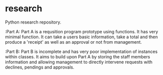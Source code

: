 # research
Python research repository.

:Part A:
Part A is a requsition program prototype using functions. It has very minimal function. 
It can take a users basic information, take a total and then produce a 'receipt' as well as an approval or not from management.

:Part B:
Part B is incomplete and has very poor implementation of instances within classes. 
It aims to build upon Part A by storing the staff members information and allowing management to directly intervene requests with declines, pendings and approvals.
